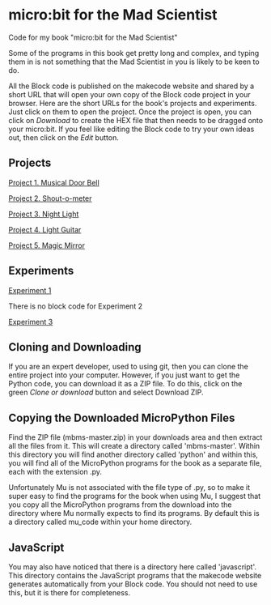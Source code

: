 # micro:bit for the Mad Scientist

Code for my book "micro:bit for the Mad Scientist"

Some of the programs in this book get pretty long and complex, and typing them in is not something that the Mad Scientist in you is likely to be keen to do. 

All the Block code is published on the makecode website and shared by a short URL that will open your own copy of the Block code project in your browser. Here are the short URLs for the book's projects and experiments. Just click on them to open the project. Once the project is open, you can click on _Download_ to create the HEX file that then needs to be dragged onto your micro:bit. If you feel like editing the Block code to try your own ideas out, then click on the _Edit_ button.

## Projects

[Project 1. Musical Door Bell](https://makecode.microbit.org/_bo6T1f286Kos)

[Project 2. Shout-o-meter](https://makecode.microbit.org/_0drcfrM7kUE6)

[Project 3. Night Light](https://makecode.microbit.org/_Tf4E9w3xb0sU)

[Project 4. Light Guitar](https://makecode.microbit.org/_HxdFekC57XkA)

[Project 5. Magic Mirror](https://makecode.microbit.org/_ERbTiwTzY0zu)


## Experiments

[Experiment 1](https://makecode.microbit.org/_eerYohUaWVqp)

There is no block code for Experiment 2

[Experiment 3](https://makecode.microbit.org/_WzAc3vfXcKg1) 



## Cloning and Downloading 

If you are an expert developer, used to using git, then you can clone the entire project into your computer. However, if you just want to get the Python code, you can download it as a ZIP file. To do this, click on the green _Clone or download_ button and select Download ZIP.


## Copying the Downloaded MicroPython Files

Find the ZIP file (mbms-master.zip) in your downloads area and then extract all the files from it. This will create a directory called 'mbms-master'. Within this directory you will find another directory called 'python' and within this, you will find all of the MicroPython programs for the book as a separate file, each with the extension .py.

Unfortunately Mu is not associated with the file type of .py, so to make it super easy to find the programs for the book when using Mu, I suggest that you copy all the MicroPython programs from the download into the directory where Mu normally expects to find its programs. By default this is a directory called mu_code within your home directory.


## JavaScript

You may also have noticed that there is a directory here called 'javascript'. This directory contains the JavaScript programs that the makecode website generates automatically from your Block code. You should not need to use this, but it is there for completeness.
